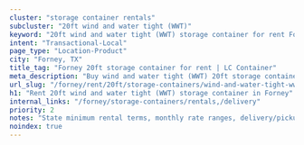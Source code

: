 ```yaml
---
cluster: "storage container rentals"
subcluster: "20ft wind and water tight (WWT)"
keyword: "20ft wind and water tight (WWT) storage container for rent Forney, TX"
intent: "Transactional-Local"
page_type: "Location-Product"
city: "Forney, TX"
title_tag: "Forney 20ft storage container for rent | LC Container"
meta_description: "Buy wind and water tight (WWT) 20ft storage container rent with local delivery in Forney, TX. LC Container — local Since 2003. Request a fast quote today."
url_slug: "/forney/rent/20ft/storage-containers/wind-and-water-tight-wwt"
h1: "Rent 20ft wind and water tight (WWT) storage container in Forney"
internal_links: "/forney/storage-containers/rentals,/delivery"
priority: 2
notes: "State minimum rental terms, monthly rate ranges, delivery/pickup fees, service area."
noindex: true
---
```


<!-- TODO: Add unique city/inventory copy, images, and internal links here. -->
